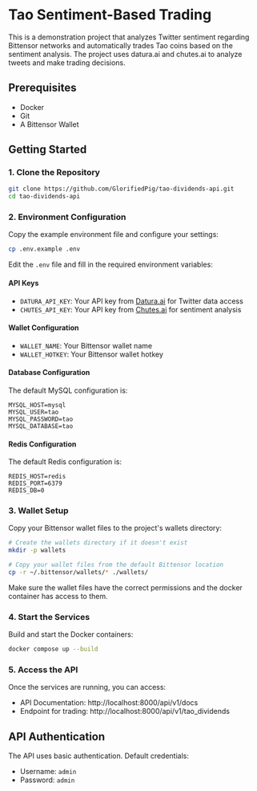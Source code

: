 # Tao Sentiment-Based Trading

This is a demonstration project that analyzes Twitter sentiment regarding Bittensor networks and automatically trades Tao coins based on the sentiment analysis. The project uses datura.ai and chutes.ai to analyze tweets and make trading decisions.

## Prerequisites

- Docker
- Git
- A Bittensor Wallet

## Getting Started

### 1. Clone the Repository

```bash
git clone https://github.com/GlorifiedPig/tao-dividends-api.git
cd tao-dividends-api
```

### 2. Environment Configuration

Copy the example environment file and configure your settings:

```bash
cp .env.example .env
```

Edit the `.env` file and fill in the required environment variables:

#### API Keys
- `DATURA_API_KEY`: Your API key from [Datura.ai](https://datura.ai) for Twitter data access
- `CHUTES_API_KEY`: Your API key from [Chutes.ai](https://chutes.ai) for sentiment analysis

#### Wallet Configuration
- `WALLET_NAME`: Your Bittensor wallet name
- `WALLET_HOTKEY`: Your Bittensor wallet hotkey

#### Database Configuration
The default MySQL configuration is:
```
MYSQL_HOST=mysql
MYSQL_USER=tao
MYSQL_PASSWORD=tao
MYSQL_DATABASE=tao
```

#### Redis Configuration
The default Redis configuration is:
```
REDIS_HOST=redis
REDIS_PORT=6379
REDIS_DB=0
```

### 3. Wallet Setup

Copy your Bittensor wallet files to the project's wallets directory:

```bash
# Create the wallets directory if it doesn't exist
mkdir -p wallets

# Copy your wallet files from the default Bittensor location
cp -r ~/.bittensor/wallets/* ./wallets/
```

Make sure the wallet files have the correct permissions and the docker container has access to them.

### 4. Start the Services

Build and start the Docker containers:

```bash
docker compose up --build
```

### 5. Access the API

Once the services are running, you can access:
- API Documentation: http://localhost:8000/api/v1/docs
- Endpoint for trading: http://localhost:8000/api/v1/tao_dividends

## API Authentication

The API uses basic authentication. Default credentials:
- Username: `admin`
- Password: `admin`